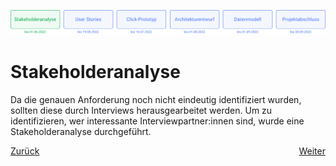 ![Meilenstein 1: Stakeholderanalyse bis zum 01.06.2022](../assets/progress-01.png)

# Stakeholderanalyse

Da die genauen Anforderung noch nicht eindeutig identifiziert wurden, sollten diese durch Interviews herausgearbeitet werden. Um zu identifizieren, wer interessante Interviewpartner:innen sind, wurde eine Stakeholderanalyse durchgeführt.

<div style="display: flex; justify-content: space-between;">
  <a href="../projektziel.md">Zurück</a>
  <a href="../user-stories">Weiter</a>
</div>